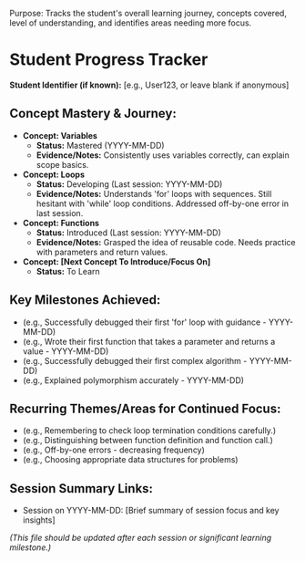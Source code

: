  Purpose: Tracks the student's overall learning journey, concepts covered, level of understanding, and identifies areas needing more focus. 

# Student Progress Tracker

**Student Identifier (if known):** [e.g., User123, or leave blank if anonymous]

## Concept Mastery & Journey:
- **Concept: Variables**
  - **Status:** Mastered (YYYY-MM-DD)
  - **Evidence/Notes:** Consistently uses variables correctly, can explain scope basics.
- **Concept: Loops**
  - **Status:** Developing (Last session: YYYY-MM-DD)
  - **Evidence/Notes:** Understands 'for' loops with sequences. Still hesitant with 'while' loop conditions. Addressed off-by-one error in last session.
- **Concept: Functions**
  - **Status:** Introduced (Last session: YYYY-MM-DD)
  - **Evidence/Notes:** Grasped the idea of reusable code. Needs practice with parameters and return values.
- **Concept: [Next Concept To Introduce/Focus On]**
  - **Status:** To Learn

## Key Milestones Achieved:
- (e.g., Successfully debugged their first 'for' loop with guidance - YYYY-MM-DD)
- (e.g., Wrote their first function that takes a parameter and returns a value - YYYY-MM-DD)
- (e.g., Successfully debugged their first complex algorithm - YYYY-MM-DD)
- (e.g., Explained polymorphism accurately - YYYY-MM-DD)

## Recurring Themes/Areas for Continued Focus:
- (e.g., Remembering to check loop termination conditions carefully.)
- (e.g., Distinguishing between function definition and function call.)
- (e.g., Off-by-one errors - decreasing frequency)
- (e.g., Choosing appropriate data structures for problems)

## Session Summary Links:
- Session on YYYY-MM-DD: [Brief summary of session focus and key insights]

*(This file should be updated after each session or significant learning milestone.)*